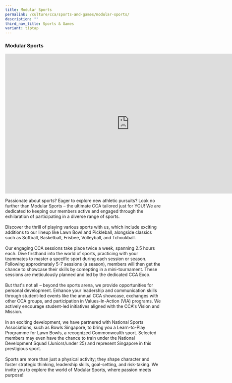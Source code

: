 ```yaml
---
title: Modular Sports
permalink: /culture/cca/sports-and-games/modular-sports/
description: ""
third_nav_title: Sports & Games
variant: tiptap
---
```

<h3><strong>Modular Sports</strong></h3><div class="iframe-wrapper"><iframe height="450" width="800" allowfullscreen="true" frameborder="0" src="https://www.youtube.com/embed/OetTxb3Au1k"></iframe></div><p>Passionate about sports? Eager to explore new athletic pursuits? Look no further than Modular Sports – the ultimate CCA tailored just for YOU! We are dedicated to keeping our members active and engaged through the exhilaration of participating in a diverse range of sports.<br><br>Discover the thrill of playing various sports with us, which include exciting additions to our lineup like Lawn Bowl and Pickleball, alongside classics such as Softball, Basketball, Frisbee, Volleyball, and Tchoukball.<br><br>Our engaging CCA sessions take place twice a week, spanning 2.5 hours each. Dive firsthand into the world of sports, practicing with your teammates to master a specific sport during each session or season. Following approximately 5-7 sessions (a season), members will then get the chance to showcase their skills by comepting in a mini-tournament. These sessions are meticulously planned and led by the dedicated CCA Exco.<br><br>But that's not all – beyond the sports arena, we provide opportunities for personal development. Enhance your leadership and communication skills through student-led events like the annual CCA showcase, exchanges with other CCA groups, and participation in Values-In-Action (VIA) programs. We actively encourage student-led initiatives aligned with the CCA's Vision and Mission.<br><br>In an exciting development, we have partnered with National Sports Associations, such as Bowls Singapore, to bring you a Learn-to-Play Programme for Lawn Bowls, a recognized Commonwealth sport. Selected members may even have the chance to train under the National Development Squad (Juniors/under 25) and represent Singapore in this prestigious sport.<br><br>Sports are more than just a physical activity; they shape character and foster strategic thinking, leadership skills, goal-setting, and risk-taking. We invite you to explore the world of Modular Sports, where passion meets purpose!</p>